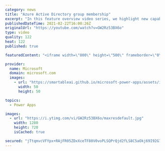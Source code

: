 ```yaml
---
category: news
title: "Azure Active Directory group membership"
excerpt: "In this feature overview video series, we highlight new capabilities included in the latest update to Microsoft Power Apps.  Power Apps Dataverse provides record level security to Azure Active Directory group membership types. Admins can easily set up and assign permissions to different Azure AD users,"
publishedDateTime: 2021-02-22T16:00:26Z
originalUrl: "https://youtube.com/watch?v=GW2Rz53BX6o"
type: video
quality: 122
heat: 122
published: true

featuredContent: "<iframe width=\"800\" height=\"500\" frameborder=\"0\" src=\"https://www.youtube.com/embed/GW2Rz53BX6o\" allow=\"accelerometer; autoplay; encrypted-media; gyroscope; picture-in-picture\" allowfullscreen></iframe>"

provider:
  name: Microsoft
  domain: microsoft.com
  images:
    - url: "https://smartableai.github.io/microsoft-power-apps/assets/images/organizations/microsoft.com-50x50.jpg"
      width: 50
      height: 50

topics:
  - Power Apps

images:
  - url: "https://i.ytimg.com/vi/GW2Rz53BX6o/maxresdefault.jpg"
    width: 1280
    height: 720
    isCached: true

secured: "jTtqmvcVFYpx+RAjFR05ZDxXceTF80V0voPLSQPrQjd2fLS8C5aOkj69I92G7agQlJk0lI8WtkKCwHbjfXf8nIdm1YGicM21B5ZiFQShY/efCUuXGMH9IEEhhfRVXYsGqzKkUnCJnUvx72CwBKTWBm9iMtGS1jQw8zl+sm88Uadbm4jEYLRdcJQHu71vRz/LKduMJe2+dO+5FjGzCWIlzgjbN9swZzgzQKTC65jERHqmj5OINgZ8cgdW/XaIGl/PYK8nelwkSl+hN4/b+l+UoRODwpts4WAOOpYQXzV7XU7jjCTGf3/CYhvFrapR8aaUcBuvasTXsdSpixfOvRTtKeUtDay9A7wuIg4QqZ9xZAPqCn/zG9xQhYz78+JJIyCJpGjq0zzfi5p6CYhMs/ByvaZMeE2ZiLdEBjNo2cLn16rHoBr00/Wb43QHXWEt48RR;6Uf39prXNvPl+m+KaQyI5w=="
---
```


